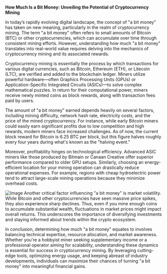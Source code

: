 **How Much Is a Bit Money: Unveiling the Potential of Cryptocurrency Mining**

In today’s rapidly evolving digital landscape, the concept of "a bit money" has taken on new meaning, particularly in the realm of cryptocurrency mining. The term "a bit money" often refers to small amounts of Bitcoin (BTC) or other cryptocurrencies, which can accumulate over time through consistent mining efforts. However, understanding how much "a bit money" translates into real-world value requires delving into the mechanics of cryptocurrency mining and its associated rewards.

Cryptocurrency mining is essentially the process by which transactions for various digital currencies, such as Bitcoin, Ethereum (ETH), or Litecoin (LTC), are verified and added to the blockchain ledger. Miners utilize powerful hardware—often Graphics Processing Units (GPUs) or Application-Specific Integrated Circuits (ASICs)—to solve complex mathematical puzzles. In return for their computational power, miners receive newly minted coins as block rewards, along with transaction fees paid by users.

The amount of "a bit money" earned depends heavily on several factors, including mining difficulty, network hash rate, electricity costs, and the price of the mined cryptocurrency. For instance, while early Bitcoin miners could easily earn significant profits due to low competition and high rewards, modern miners face increased challenges. As of now, the current block reward for Bitcoin is 6.25 BTC per block, but this figure halves roughly every four years during what's known as the "halving event."

Moreover, profitability hinges on technological efficiency. Advanced ASIC miners like those produced by Bitmain or Canaan Creative offer superior performance compared to older GPU setups. Similarly, choosing an energy-efficient location for your mining operation can drastically reduce operational expenses. For example, regions with cheap hydroelectric power tend to attract large-scale mining operations because they minimize overhead costs.


![Image](https://github.com/user-attachments/assets/31692037-0104-4703-abd1-696b6a7dd41b)
Another critical factor influencing "a bit money" is market volatility. While Bitcoin and other cryptocurrencies have seen massive price spikes, they also experience sharp declines. Thus, even if you mine enough coins to accumulate substantial wealth, fluctuations in market prices might impact overall returns. This underscores the importance of diversifying investments and staying informed about trends within the crypto ecosystem.

In conclusion, determining how much "a bit money" equates to involves balancing technical expertise, resource allocation, and market awareness. Whether you're a hobbyist miner seeking supplementary income or a professional operator aiming for scalability, understanding these dynamics is essential for success in cryptocurrency mining. By leveraging cutting-edge tools, optimizing energy usage, and keeping abreast of industry developments, individuals can maximize their chances of turning "a bit money" into meaningful financial gains.